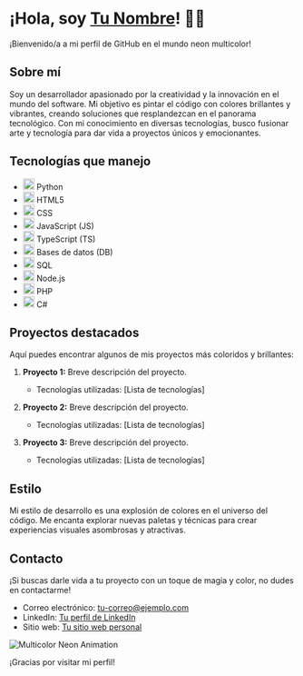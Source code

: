 # ¡Hola, soy [Tu Nombre](enlace-a-tu-perfil-de-LinkedIn)! 🎨💡

¡Bienvenido/a a mi perfil de GitHub en el mundo neon multicolor!

## Sobre mí
Soy un desarrollador apasionado por la creatividad y la innovación en el mundo del software. Mi objetivo es pintar el código con colores brillantes y vibrantes, creando soluciones que resplandezcan en el panorama tecnológico. Con mi conocimiento en diversas tecnologías, busco fusionar arte y tecnología para dar vida a proyectos únicos y emocionantes.

## Tecnologías que manejo
- <img src="https://upload.wikimedia.org/wikipedia/commons/c/c3/Python-logo-notext.svg" height="20px"> Python
- <img src="https://upload.wikimedia.org/wikipedia/commons/6/61/HTML5_logo_and_wordmark.svg" height="20px"> HTML5
- <img src="https://upload.wikimedia.org/wikipedia/commons/d/d5/CSS3_logo_and_wordmark.svg" height="20px"> CSS
- <img src="https://upload.wikimedia.org/wikipedia/commons/6/6a/JavaScript-logo.png" height="20px"> JavaScript (JS)
- <img src="https://upload.wikimedia.org/wikipedia/commons/4/4c/Typescript_logo_2020.svg" height="20px"> TypeScript (TS)
- <img src="https://upload.wikimedia.org/wikipedia/commons/2/29/Database-icon.svg" height="20px"> Bases de datos (DB)
- <img src="https://upload.wikimedia.org/wikipedia/commons/8/87/Sql_data_base_with_logo.png" height="20px"> SQL
- <img src="https://upload.wikimedia.org/wikipedia/commons/d/d9/Node.js_logo.svg" height="20px"> Node.js
- <img src="https://upload.wikimedia.org/wikipedia/commons/2/27/PHP-logo.svg" height="20px"> PHP
- <img src="https://upload.wikimedia.org/wikipedia/commons/0/0d/C_Sharp_wordmark.svg" height="20px"> C#

## Proyectos destacados
Aquí puedes encontrar algunos de mis proyectos más coloridos y brillantes:

1. **Proyecto 1:** Breve descripción del proyecto.
   - Tecnologías utilizadas: [Lista de tecnologías]

2. **Proyecto 2:** Breve descripción del proyecto.
   - Tecnologías utilizadas: [Lista de tecnologías]

3. **Proyecto 3:** Breve descripción del proyecto.
   - Tecnologías utilizadas: [Lista de tecnologías]

## Estilo
Mi estilo de desarrollo es una explosión de colores en el universo del código. Me encanta explorar nuevas paletas y técnicas para crear experiencias visuales asombrosas y atractivas.

## Contacto
¡Si buscas darle vida a tu proyecto con un toque de magia y color, no dudes en contactarme!

- Correo electrónico: [tu-correo@ejemplo.com](mailto:tu-correo@ejemplo.com)
- LinkedIn: [Tu perfil de LinkedIn](enlace-a-tu-perfil-de-LinkedIn)
- Sitio web: [Tu sitio web personal](enlace-a-tu-sitio-web-personal)

![Multicolor Neon Animation](enlace-a-tu-archivo-de-animacion.gif)

¡Gracias por visitar mi perfil!
